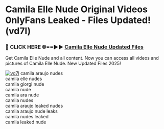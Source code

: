 # Camila Elle Nude Original Videos 0nlyFans Leaked - Files Updated! (vd7l)

<h3>🔴 CLICK HERE 🌐==►► <a href="https://tinyurl.com/4mcuefdz" rel="nofollow">Camila Elle Nude Updated Files</a></h3>

Get Camila Elle Nude and all content. Now you can access all videos and pictures of Camila Elle Nude. New Updated Files 2025!

[![vd7l](https://i.imgur.com/StAQSOY.gif)](https://tinyurl.com/4mcuefdz)
camila araujo nudes<br>
camila elle nudes<br>
camila giorgi nude<br>
camila nude<br>
camila ara nude<br>
camila nudes<br>
camila araujo leaked nudes<br>
camila araujo nude leaks<br>
camila nudes leaked<br>
camila leaked nude